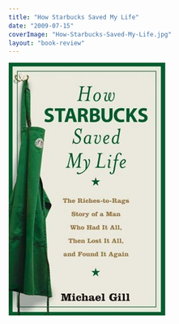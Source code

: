 ```yaml
---
title: "How Starbucks Saved My Life"
date: "2009-07-15"
coverImage: "How-Starbucks-Saved-My-Life.jpg"
layout: "book-review"
---
```


[![How Starbucks Saved My Life](images/How-Starbucks-Saved-My-Life.jpg)](https://srikanthperinkulam.com/wp-content/uploads/2014/10/How-Starbucks-Saved-My-Life.jpg)
